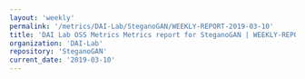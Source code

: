 ```yaml
---
layout: 'weekly'
permalink: '/metrics/DAI-Lab/SteganoGAN/WEEKLY-REPORT-2019-03-10'
title: 'DAI Lab OSS Metrics Metrics report for SteganoGAN | WEEKLY-REPORT-2019-03-10'
organization: 'DAI-Lab'
repository: 'SteganoGAN'
current_date: '2019-03-10'
---
```

